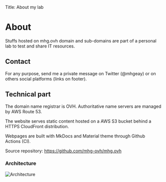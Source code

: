 Title: About my lab

# About

Stuffs hosted on mhg.ovh domain and sub-domains are part of a personal lab to test and share IT resources.

## Contact

For any purpose, send me a private message on Twitter (@mhgeay) or on others social platforms (links on footer).

## Technical part

The domain name registrar is OVH. Authoritative name servers are managed by AWS Route 53.

The website serves static content hosted on a AWS S3 bucket behind a HTTPS CloudFront distribution.

Webpages are built with MkDocs and Material theme through Github Actions (CI).

Source repository: <https://github.com/mhg-ovh/mhg.ovh>

### Architecture

![Architecture](/assets/mhg.ovh-archi.svg)
